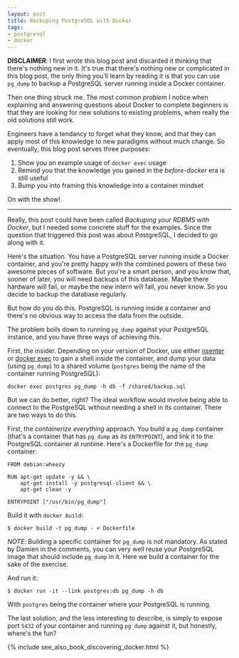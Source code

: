 ```yaml
---
layout: post
title: Backuping PostgreSQL with Docker
tags:
- postgresql
- docker
---
```


**DISCLAIMER**: I first wrote this blog post and discarded it thinking that there's nothing new in it. It's true that there's nothing new or complicated in this blog post, the only thing you'll learn by reading it is that you can use `pg_dump` to backup a PostgreSQL server running inside a Docker container.

Then one thing struck me. The most common *problem* I notice when explaining and answering questions about Docker to complete beginners is that they are looking for new solutions to existing problems, when really the old solutions still work.

Engineers have a tendancy to forget what they know, and that they can apply most of this knowledge to new paradigms without much change. So eventually, this blog post serves three purposes:

1. Show you an example usage of `docker exec` usage
2. Remind you that the knowledge you gained in the *before-docker* era is still useful
3. Bump you into framing this knowledge into a container mindset

On with the show!

---

Really, this post could have been called *Backuping your RDBMS with Docker*, but I needed some concrete stuff for the examples. Since the question that triggered this post was about PostgreSQL, I decided to go along with it.

Here's the situation. You have a PostgreSQL server running inside a Docker container, and you're pretty happy with the combined powers of these two awesome pieces of software. But you're a smart person, and you know that, sooner of later, you will need backups of this database. Maybe there hardware will fail, or maybe the new intern will fail, you never know. So you decide to backup the database regularly.

But how do you do this. PostgreSQL is running inside a container and there's no obvious way to access the data from the outside.

The problem boils down to running `pg_dump` against your PostgreSQL instance, and you have three ways of achieving this.

First, the insider. Depending on your version of Docker, use either [nsenter](https://github.com/jpetazzo/nsenter) or [docker exec](http://docs.docker.com/reference/commandline/cli/#exec) to gain a shell inside the container, and dump your data (using `pg_dump`) to a shared volume (`postgres` being the name of the container running PostgreSQL):

    docker exec postgres pg_dump -h db -f /shared/backup.sql

But we can do better, right? The ideal workflow would involve being able to connect to the PostgreSQL without needing a shell in its container. There are two ways to do this.

First, the *containerize everything* approach. You build a `pg_dump` container (that's a container that has `pg_dump` as its `ENTRYPOINT`), and link it to the PostgreSQL container at runtime. Here's a Dockerfile for the `pg_dump` container:

    FROM debian:wheezy

    RUN apt-get update -y && \
        apt-get install -y postgresql-client && \
        apt-get clean -y

    ENTRYPOINT ["/usr/bin/pg_dump"]

Build it with `docker build`:

    $ docker build -t pg_dump - < Dockerfile

*NOTE*: Building a specific container for `pg_dump` is not mandatory. As stated by Damien in the comments, you can very well reuse your PostgreSQL image that should include `pg_dump` in it. Here we build a container for the sake of the exercise.

And run it:

    $ docker run -it --link postgres:db pg_dump -h db

With `postgres` being the container where your PostgreSQL is running.

The last solution, and the less interesting to describe, is simply to expose port `5432` of your container and running `pg_dump` against it, but honestly, where's the fun?

{% include see_also_book_discovering_docker.html %}
